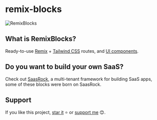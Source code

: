 # remix-blocks

![RemixBlocks](https://yahooder.sirv.com/remixblocks/seo/cover.png)

## What is RemixBlocks?

Ready-to-use [Remix](https://remix.run) + [Tailwind CSS](https://tailwindcss.com/) routes, and [UI components](/components).

## Do you want to build your own SaaS?

Check out [SaasRock](http://saasrock.com/), a multi-tenant framework for building SaaS apps, some of these blocks were born on SaasRock.

## Support

If you like this project, [star it](https://github.com/AlexandroMtzG/remix-blocks) ⭐ or [support me](https://github.com/sponsors/AlexandroMtzG) 😊.
